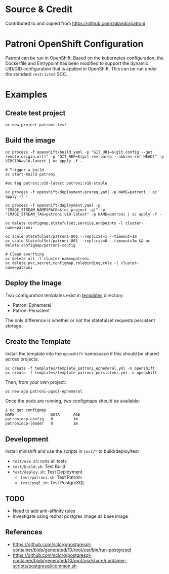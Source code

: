 # Source & Credit
Contributed to and copied from https://github.com/zalando/patroni

# Patroni OpenShift Configuration
Patroni can be run in OpenShift. Based on the kubernetes configuration, the Dockerfile and Entrypoint has been modified to support the dynamic UID/GID configuration that is applied in OpenShift. This can be run under the standard `restricted` SCC. 

# Examples

## Create test project

```
oc new-project patroni-test
```

## Build the image

```
oc process -f openshift/build.yaml -p "GIT_URI=$(git config --get remote.origin.url)" -p "GIT_REF=$(git rev-parse --abbrev-ref HEAD)" -p VERSION=v10-latest | oc apply -f -

# Trigger a build
oc start-build patroni

#oc tag patroni:v10-latest patroni:v10-stable

oc process -f openshift/deployment-prereq.yaml -p NAME=patroni | oc apply -f -

oc process -f openshift/deployment.yaml -p "IMAGE_STREAM_NAMESPACE=$(oc project -q)" -p "IMAGE_STREAM_TAG=patroni:v10-latest" -p NAME=patroni | oc apply -f -

oc delete configmap,statefulset,service,endpoints -l cluster-name=patroni

oc scale StatefulSet/patroni-001 --replicas=1 --timeout=1m
oc scale StatefulSet/patroni-001 --replicas=0 --timeout=1m && oc delete configmap/patroni-config

# Clean everthing
oc delete all -l cluster-name=patroni
oc delete pvc,secret,configmap,rolebinding,role -l cluster-name=patroni

```

## Deploy the Image 
Two configuration templates exist in [templates](templates) directory: 
- Patroni Ephemeral
- Patroni Persistent

The only difference is whether or not the statefulset requests persistent storage. 

## Create the Template
Install the template into the `openshift` namespace if this should be shared across projects: 

```
oc create -f templates/template_patroni_ephemeral.yml -n openshift
oc create -f templates/template_patroni_persistent.yml -n openshift

```

Then, from your own project: 

```
oc new-app patroni-pgsql-ephemeral
```

Once the pods are running, two configmaps should be available: 

```
$ oc get configmap
NAME                DATA      AGE
patroniocp-config   0         1m
patroniocp-leader   0         1m
```

## Development
Install minishift and use the scripts in `test/*` to build/deploy/test

- `test/e2e.sh`: runs all tests
- `test/build.sh`: Test Build
- `test/deploy.sh`: Test Deployment
   - `test/patroni.sh`: Test Patroni
   - `test/psql.sh`: Test PostgreSQL
## TODO
- Need to add anti-affinity rules
- Investigate using redhat postgres image as base image

## References
- https://github.com/sclorg/postgresql-container/blob/generated/10/root/usr/bin/run-postgresql
- https://github.com/sclorg/postgresql-container/blob/generated/10/root/usr/share/container-scripts/postgresql/common.sh
